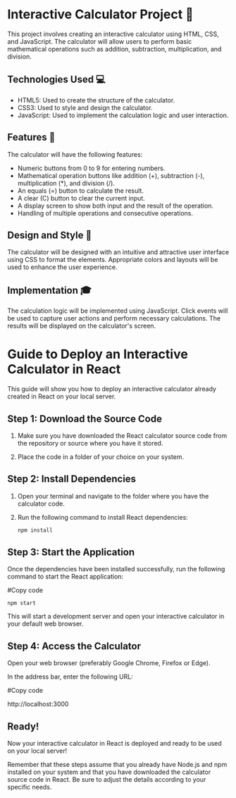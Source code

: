 # Interactive Calculator Project 📌

This project involves creating an interactive calculator using HTML, CSS, and JavaScript. The calculator will allow users to perform basic mathematical operations such as addition, subtraction, multiplication, and division.

## Technologies Used :computer:

- HTML5: Used to create the structure of the calculator.
- CSS3: Used to style and design the calculator.
- JavaScript: Used to implement the calculation logic and user interaction.

## Features :floppy_disk:

The calculator will have the following features:

- Numeric buttons from 0 to 9 for entering numbers.
- Mathematical operation buttons like addition (+), subtraction (-), multiplication (*), and division (/).
- An equals (=) button to calculate the result.
- A clear (C) button to clear the current input.
- A display screen to show both input and the result of the operation.
- Handling of multiple operations and consecutive operations.

## Design and Style :memo:

The calculator will be designed with an intuitive and attractive user interface using CSS to format the elements. Appropriate colors and layouts will be used to enhance the user experience.

## Implementation :mortar_board:

The calculation logic will be implemented using JavaScript. Click events will be used to capture user actions and perform necessary calculations. The results will be displayed on the calculator's screen.

# Guide to Deploy an Interactive Calculator in React

This guide will show you how to deploy an interactive calculator already created in React on your local server.

## Step 1: Download the Source Code

1. Make sure you have downloaded the React calculator source code from the repository or source where you have it stored.

2. Place the code in a folder of your choice on your system.

## Step 2: Install Dependencies

1. Open your terminal and navigate to the folder where you have the calculator code.

2. Run the following command to install React dependencies:

    ```bash
    npm install

## Step 3: Start the Application
Once the dependencies have been installed successfully, run the following command to start the React application:


#Copy code

    npm start

This will start a development server and open your interactive calculator in your default web browser.

## Step 4: Access the Calculator
Open your web browser (preferably Google Chrome, Firefox or Edge).

In the address bar, enter the following URL:

#Copy code

http://localhost:3000

## Ready!
Now your interactive calculator in React is deployed and ready to be used on your local server!

Remember that these steps assume that you already have Node.js and npm installed on your system and that you have downloaded the calculator source code in React. Be sure to adjust the details according to your specific needs.
